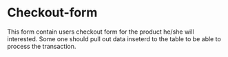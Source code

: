# Checkout-form
This form contain users checkout form for the product he/she will interested. Some one should pull out data inseterd to the table to be able to process the transaction. 
